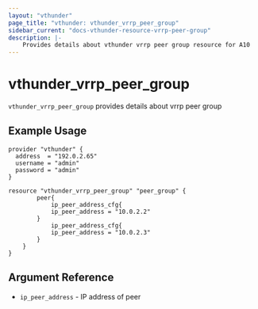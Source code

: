 ```yaml
---
layout: "vthunder"
page_title: "vthunder: vthunder_vrrp_peer_group"
sidebar_current: "docs-vthunder-resource-vrrp-peer-group"
description: |-
    Provides details about vthunder vrrp peer group resource for A10
---
```


# vthunder\_vrrp\_peer\_group

`vthunder_vrrp_peer_group` provides details about vrrp peer group
## Example Usage


```hcl
provider "vthunder" {
  address  = "192.0.2.65"
  username = "admin"
  password = "admin"
}

resource "vthunder_vrrp_peer_group" "peer_group" {
		peer{
			ip_peer_address_cfg{
			ip_peer_address = "10.0.2.2"
		}
			ip_peer_address_cfg{
			ip_peer_address = "10.0.2.3"
		}
	}
}

```

## Argument Reference

* `ip_peer_address` - IP address of peer


